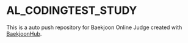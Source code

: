 # AL_CODINGTEST_STUDY
This is a auto push repository for Baekjoon Online Judge created with [BaekjoonHub](https://github.com/BaekjoonHub/BaekjoonHub).
